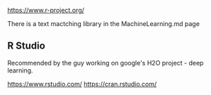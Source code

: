 
<!--
-->

https://www.r-project.org/

There is a text mactching library in the MachineLearning.md page

R Studio
---------

Recommended by the guy working on google's H2O project - deep learning.

https://www.rstudio.com/
https://cran.rstudio.com/

<!-- vim: set autoindent expandtab sw=4 syntax=markdown: -->
